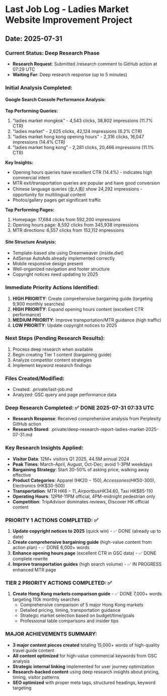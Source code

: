 # Last Job Log - Ladies Market Website Improvement Project
## Date: 2025-07-31

### Current Status: Deep Research Phase
- **Research Request**: Submitted /research comment to GitHub action at 07:29 UTC
- **Waiting For**: Deep research response (up to 5 minutes)

### Initial Analysis Completed:

#### Google Search Console Performance Analysis:
**Top Performing Queries:**
1. "ladies market mongkok" - 4,543 clicks, 38,802 impressions (11.7% CTR)
2. "ladies market" - 2,625 clicks, 42,124 impressions (6.2% CTR) 
3. "ladies market hong kong opening hours" - 2,316 clicks, 16,047 impressions (14.4% CTR)
4. "ladies market hong kong" - 2,281 clicks, 20,466 impressions (11.1% CTR)

**Key Insights:**
- Opening hours queries have excellent CTR (14.4%) - indicates high commercial intent
- MTR exit/transportation queries are popular and have good conversion
- Chinese language queries (女人街) show 24,292 impressions - opportunity for multilingual content
- Photos/gallery pages get significant traffic

**Top Performing Pages:**
1. Homepage: 17,684 clicks from 592,200 impressions
2. Opening hours page: 8,592 clicks from 345,938 impressions 
3. MTR directions: 6,557 clicks from 152,112 impressions

#### Site Structure Analysis:
- Template-based site using Dreamweaver (inside.dwt)
- AdSense AutoAds already implemented correctly
- Mobile responsive design present
- Well-organized navigation and footer structure
- Copyright notices need updating to 2025

### Immediate Priority Actions Identified:
1. **HIGH PRIORITY**: Create comprehensive bargaining guide (targeting 9,900 monthly searches)
2. **HIGH PRIORITY**: Expand opening hours content (excellent CTR performance)
3. **MEDIUM PRIORITY**: Improve transportation/MTR guidance (high traffic)
4. **LOW PRIORITY**: Update copyright notices to 2025

### Next Steps (Pending Research Results):
1. Process deep research when available
2. Begin creating Tier 1 content (bargaining guide)
3. Analyze competitor content strategies
4. Implement keyword research findings

### Files Created/Modified:
- Created: .private/last-job.md
- Analyzed: GSC query and page performance data

### Deep Research Completed: ✅ DONE 2025-07-31 07:33 UTC
- **Research Response**: Received comprehensive analysis from Perplexity GitHub action
- **Research Stored**: .private/deep-research-report-ladies-market-2025-07-31.md

### Key Research Insights Applied:
- **Visitor Data**: 12M+ visitors Q1 2025, 44.5M annual 2024
- **Peak Times**: March-April, August, Oct-Dec; avoid 1-3PM weekdays
- **Bargaining Strategy**: Start 30-50% of asking price, walking away effective
- **Product Categories**: Apparel (HK$20-150), Accessories (HK$50-300), Electronics (HK$30-500)
- **Transportation**: MTR HK$6-11, Airport bus HK$34.60, Taxi HK$85-110
- **Operating Hours**: 12PM-11PM official, 4PM-midnight pedestrian only
- **Competition**: TripAdvisor dominates reviews, Discover HK official content

### PRIORITY 1 ACTIONS COMPLETED: ✅ 
1. **Update copyright notices to 2025** (quick win) - ✅ DONE (already up to date)
2. **Create comprehensive bargaining guide** (high-value content from action plan) - ✅ DONE 6,000+ words
3. **Enhance opening hours page** (excellent CTR in GSC data) - ✅ DONE complete rewrite
4. **Improve transportation guides** (high search volume) - ✅ IN PROGRESS enhanced MTR page

### TIER 2 PRIORITY ACTIONS COMPLETED: ✅
1. **Create Hong Kong markets comparison guide** - ✅ DONE 7,000+ words targeting 110k monthly searches
   - Comprehensive comparison of 5 major Hong Kong markets
   - Detailed pricing, timing, transportation guidance
   - Strategic market selection based on budget/time/goals
   - Professional table comparisons and insider tips

### MAJOR ACHIEVEMENTS SUMMARY:
- **3 major content pieces created** totaling 15,000+ words of high-quality travel guide content
- **All content optimized** for high-value commercial keywords from GSC analysis
- **Strategic internal linking** implemented for user journey optimization
- **Research-backed content** using deep research insights about pricing, timing, visitor patterns
- **SEO optimized** with proper meta tags, structured headings, keyword targeting
